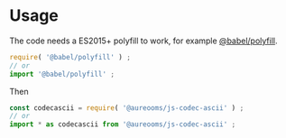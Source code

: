 # Usage

The code needs a ES2015+ polyfill to work, for example
[@babel/polyfill](https://babeljs.io/docs/usage/polyfill).
```js
require( '@babel/polyfill' ) ;
// or
import '@babel/polyfill' ;
```

Then
```js
const codecascii = require( '@aureooms/js-codec-ascii' ) ;
// or
import * as codecascii from '@aureooms/js-codec-ascii' ;
```
